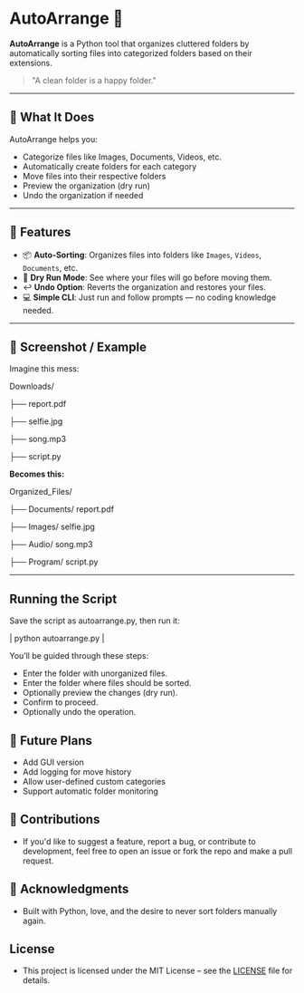 # AutoArrange 🧹

**AutoArrange** is a Python tool that organizes cluttered folders by automatically sorting files into categorized folders based on their extensions.

> "A clean folder is a happy folder."

---

## 📂 What It Does

AutoArrange helps you:
- Categorize files like Images, Documents, Videos, etc.
- Automatically create folders for each category
- Move files into their respective folders
- Preview the organization (dry run)
- Undo the organization if needed

---

## 🔧 Features

- 📦 **Auto-Sorting**: Organizes files into folders like `Images`, `Videos`, `Documents`, etc.
- 🧪 **Dry Run Mode**: See where your files will go before moving them.
- ↩️ **Undo Option**: Reverts the organization and restores your files.
- 💻 **Simple CLI**: Just run and follow prompts — no coding knowledge needed.

---

## 📸 Screenshot / Example
Imagine this mess:

Downloads/

├── report.pdf

├── selfie.jpg

├── song.mp3 

├── script.py 

**Becomes this:**

Organized_Files/

├── Documents/ report.pdf

├── Images/ selfie.jpg

├── Audio/ song.mp3

├── Program/ script.py

---

## Running the Script

Save the script as autoarrange.py, then run it:

|  python autoarrange.py   |

You’ll be guided through these steps:

 - Enter the folder with unorganized files.
 - Enter the folder where files should be sorted.
 - Optionally preview the changes (dry run).
 - Confirm to proceed.
 - Optionally undo the operation.

## 🔮 Future Plans

 - Add GUI version
 - Add logging for move history
 - Allow user-defined custom categories
 - Support automatic folder monitoring

## 💬 Contributions

 - If you'd like to suggest a feature, report a bug, or contribute to development, feel free to open an issue or fork the repo and make a pull request.

## 🙌 Acknowledgments

 - Built with Python, love, and the desire to never sort folders manually again.
   
## License

 - This project is licensed under the MIT License – see the [LICENSE](LICENSE) file for details.
